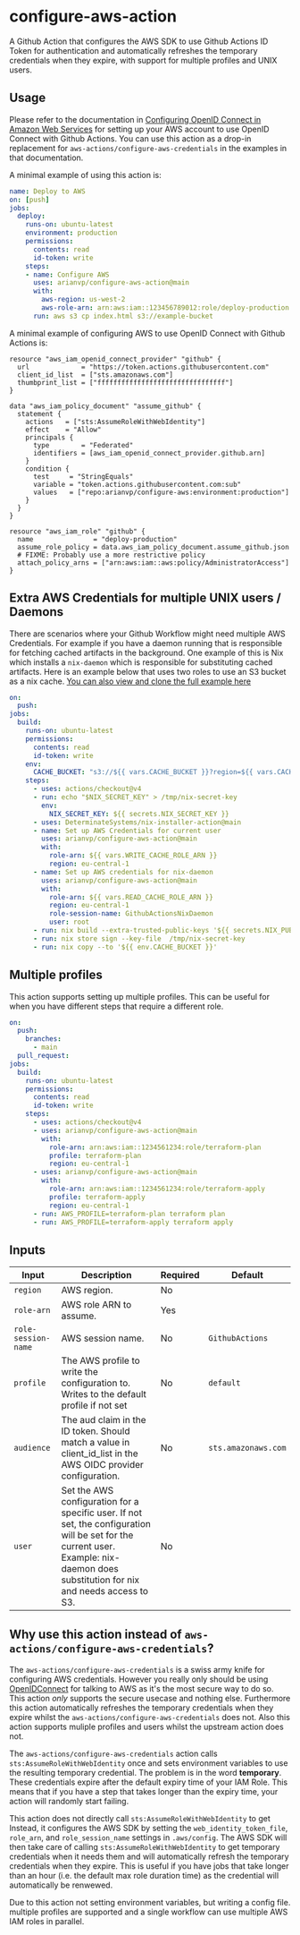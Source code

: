 # configure-aws-action

A Github Action that configures the AWS SDK to use Github Actions ID Token for authentication
and automatically refreshes the temporary credentials when they expire, with support for multiple profiles and UNIX users.

## Usage

Please refer to the documentation in [Configuring OpenID Connect in Amazon Web Services](https://docs.github.com/en/actions/deployment/security-hardening-your-deployments/configuring-openid-connect-in-amazon-web-services)
for setting up your AWS account to use OpenID Connect with Github Actions. You can use this action
as a drop-in replacement for `aws-actions/configure-aws-credentials` in the examples in that documentation.

A minimal example of using this action is:
    
```yaml
name: Deploy to AWS
on: [push]
jobs:
  deploy:
    runs-on: ubuntu-latest
    environment: production
    permissions:
      contents: read
      id-token: write
    steps:
    - name: Configure AWS
      uses: arianvp/configure-aws-action@main
      with:
        aws-region: us-west-2
        aws-role-arn: arn:aws:iam::123456789012:role/deploy-production
      run: aws s3 cp index.html s3://example-bucket
```
A minimal example of configuring AWS to use OpenID Connect with Github Actions is:

```hcl
resource "aws_iam_openid_connect_provider" "github" {
  url             = "https://token.actions.githubusercontent.com"
  client_id_list  = ["sts.amazonaws.com"]
  thumbprint_list = ["ffffffffffffffffffffffffffffffff"]
}

data "aws_iam_policy_document" "assume_github" {
  statement {
    actions   = ["sts:AssumeRoleWithWebIdentity"]
    effect    = "Allow"
    principals {
      type        = "Federated"
      identifiers = [aws_iam_openid_connect_provider.github.arn]
    }
    condition {
      test     = "StringEquals"
      variable = "token.actions.githubusercontent.com:sub"
      values   = ["repo:arianvp/configure-aws:environment:production"]
    }
  }
}

resource "aws_iam_role" "github" {
  name               = "deploy-production"
  assume_role_policy = data.aws_iam_policy_document.assume_github.json
  # FIXME: Probably use a more restrictive policy
  attach_policy_arns = ["arn:aws:iam::aws:policy/AdministratorAccess"]
}
```

[OpenIDConnect]: https://docs.github.com/en/actions/deployment/security-hardening-your-deployments/configuring-openid-connect-in-cloud-providers

## Extra AWS Credentials for multiple UNIX users / Daemons

There are scenarios where your Github Workflow might need multiple AWS Credentials.  For example if you have 
a daemon running that is responsible for fetching cached artifacts in the background.  One example of this
is Nix which installs a `nix-daemon` which is responsible for substituting cached artifacts.
Here is an example below that uses two roles to use an S3 bucket as a nix cache. [You can also view and clone the full example here](https://github.com/arianvp/nix-s3-demo)

```yaml
on:
  push:
jobs:
  build:
    runs-on: ubuntu-latest
    permissions:
      contents: read
      id-token: write
    env:
      CACHE_BUCKET: "s3://${{ vars.CACHE_BUCKET }}?region=${{ vars.CACHE_BUCKET_REGION }}"
    steps:
      - uses: actions/checkout@v4
      - run: echo "$NIX_SECRET_KEY" > /tmp/nix-secret-key
        env:
          NIX_SECRET_KEY: ${{ secrets.NIX_SECRET_KEY }}
      - uses: DeterminateSystems/nix-installer-action@main
      - name: Set up AWS Credentials for current user
        uses: arianvp/configure-aws-action@main
        with:
          role-arn: ${{ vars.WRITE_CACHE_ROLE_ARN }}
          region: eu-central-1
      - name: Set up AWS credentials for nix-daemon 
        uses: arianvp/configure-aws-action@main
        with:
          role-arn: ${{ vars.READ_CACHE_ROLE_ARN }}
          region: eu-central-1
          role-session-name: GithubActionsNixDaemon
          user: root
      - run: nix build --extra-trusted-public-keys '${{ secrets.NIX_PUBLIC_KEY }}' --extra-substituters '${{ env.CACHE_BUCKET }}'
      - run: nix store sign --key-file  /tmp/nix-secret-key
      - run: nix copy --to '${{ env.CACHE_BUCKET }}'
```

## Multiple profiles

This action supports setting up multiple profiles. This can be useful for when you have different steps
that require a different role.

```yaml
on:
  push:
    branches:
      - main
  pull_request:
jobs:
  build:
    runs-on: ubuntu-latest
    permissions:
      contents: read
      id-token: write
    steps:
      - uses: actions/checkout@v4
      - uses: arianvp/configure-aws-action@main
        with:
          role-arn: arn:aws:iam::1234561234:role/terraform-plan
          profile: terraform-plan
          region: eu-central-1
      - uses: arianvp/configure-aws-action@main
        with:
          role-arn: arn:aws:iam::1234561234:role/terraform-apply
          profile: terraform-apply
          region: eu-central-1
      - run: AWS_PROFILE=terraform-plan terraform plan
      - run: AWS_PROFILE=terraform-apply terraform apply
```
## Inputs

| Input              | Description                                                                                                                                                        | Required | Default            |
|--------------------|--------------------------------------------------------------------------------------------------------------------------------------------------------------------|----------|--------------------|
| `region`           | AWS region.                                                                                                                                                        | No       |                    |
| `role-arn`         | AWS role ARN to assume.                                                                                                                                            | Yes      |                    |
| `role-session-name`| AWS session name.                                                                                                                                                  | No       | `GithubActions`    |
| `profile`          | The AWS profile to write the configuration to. Writes to the default profile if not set                                                                            | No       | `default`          |
| `audience`         | The aud claim in the ID token. Should match a value in client_id_list in the AWS OIDC provider configuration.                                                      | No       | `sts.amazonaws.com`|
| `user`             | Set the AWS configuration for a specific user. If not set, the configuration will be set for the current user. Example: nix-daemon does substitution for nix and needs access to S3. | No       |                    |


## Why use this action instead of `aws-actions/configure-aws-credentials`?

The  `aws-actions/configure-aws-credentials` is a swiss army knife for
configuring AWS credentials. However you really only should be using [OpenIDConnect]
for talking to AWS as it's the most secure way to do so. This action _only_
supports the secure usecase and nothing else.  Furthermore this action
automatically refreshes the temporary credentials when they expire whilst the
`aws-actions/configure-aws-credentials` does not. Also this action supports
muliple profiles and users whilst the upstream action does not.

The `aws-actions/configure-aws-credentials` action calls `sts:AssumeRoleWithWebIdentity`
once and sets environment variables to use the resulting temporary credential.
The problem is in the word **temporary**.  These credentials expire after the default
expiry time of your IAM Role. This means that if you have a step that takes longer
than the expiry time, your action will randomly start failing.

This action does not directly call `sts:AssumeRoleWithWebIdentity` to get
Instead, it configures the AWS SDK by setting the `web_identity_token_file`,
`role_arn`, and `role_session_name` settings in `.aws/config`.  The AWS SDK
will then take care of calling `sts:AssumeRoleWithWebIdentity` to get temporary
credentials when it needs them and will automatically refresh the temporary
credentials when they expire.  This is useful if you have jobs that take longer
than an hour (i.e. the default max role duration time) as the credential will
automatically be renwewed. 

Due to this action not setting environment variables, but writing a config file.
multiple profiles are supported and a single workflow can use multiple AWS IAM
roles in parallel.

